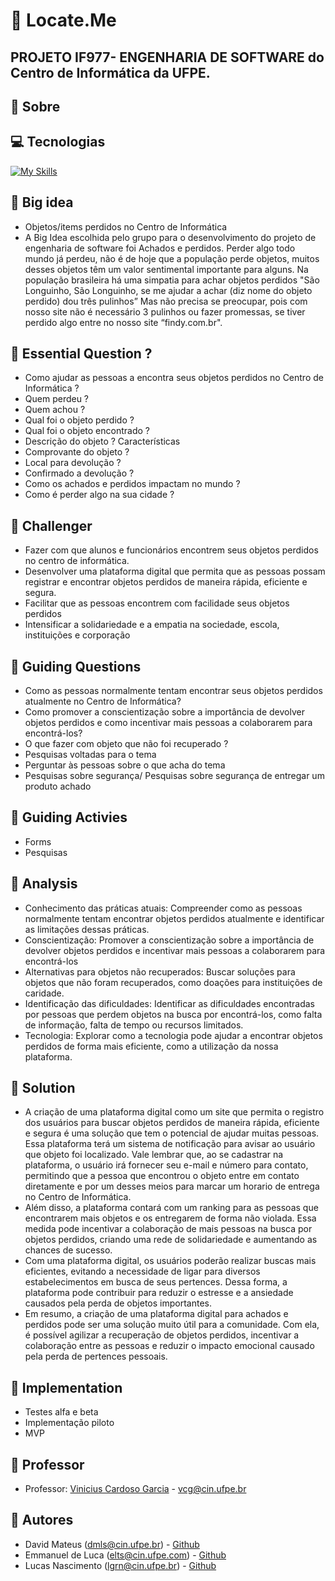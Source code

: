 # 🔎 Locate.Me
## PROJETO IF977- ENGENHARIA DE SOFTWARE do Centro de Informática da UFPE.
## 📑 Sobre
## 💻 Tecnologias
[![My Skills](https://skills.thijs.gg/icons?i=react,kotlin,nodejs,figma&theme=light)](https://skills.thijs.gg)

## 📔 Big idea 
 - Objetos/items perdidos no Centro de Informática
 - A Big Idea escolhida pelo grupo para o desenvolvimento do projeto de engenharia de software foi Achados e perdidos. Perder algo todo mundo já perdeu, não é de hoje que a população perde objetos, muitos desses objetos têm um valor sentimental importante para alguns. Na população brasileira há uma simpatia para achar objetos perdidos "São Longuinho, São Longuinho, se me ajudar a achar (diz nome do objeto perdido) dou três pulinhos” Mas não precisa se preocupar, pois com nosso site não é necessário 3 pulinhos ou fazer  promessas, se tiver perdido algo entre no nosso site “findy.com.br".

## 📘 Essential Question ?
- Como ajudar as pessoas a encontra seus objetos perdidos no Centro de Informática ?
- Quem perdeu ?
- Quem achou ?
- Qual foi o objeto perdido ?
- Qual foi o objeto encontrado ?
- Descrição do objeto ? Características
- Comprovante do objeto ?
- Local para devolução ?
- Confirmado a devolução ?
- Como os achados e perdidos impactam no mundo ?
- Como é perder algo na sua cidade ?
## 📕 Challenger
- Fazer com que alunos e funcionários encontrem seus objetos perdidos no centro de informática.
- Desenvolver uma plataforma digital que permita que as pessoas possam registrar e encontrar objetos perdidos de maneira rápida, eficiente e segura.
- Facilitar que as pessoas encontrem com facilidade seus objetos perdidos
- Intensificar a solidariedade e a empatia na sociedade, escola, instituições e corporação
## 📙 Guiding Questions
- Como as pessoas normalmente tentam encontrar seus objetos perdidos atualmente no Centro de Informática?
- Como promover a conscientização sobre a importância de devolver objetos perdidos e como incentivar mais pessoas a colaborarem para encontrá-los?
- O que fazer com objeto que não foi recuperado ?
- Pesquisas voltadas para o tema
- Perguntar às pessoas sobre o que acha do tema
- Pesquisas sobre segurança/ Pesquisas sobre segurança de entregar um produto achado

## 📗 Guiding Activies
- Forms
- Pesquisas

## 📓 Analysis
- Conhecimento das práticas atuais: Compreender como as pessoas normalmente tentam encontrar objetos perdidos atualmente e identificar as limitações dessas práticas.
- Conscientização: Promover a conscientização sobre a importância de devolver objetos perdidos e incentivar mais pessoas a colaborarem para encontrá-los
- Alternativas para objetos não recuperados: Buscar soluções para objetos que não foram recuperados, como doações para instituições de caridade.
- Identificação das dificuldades: Identificar as dificuldades encontradas por pessoas que perdem objetos na busca por encontrá-los, como falta de informação, falta de tempo ou recursos limitados.
- Tecnologia: Explorar como a tecnologia pode ajudar a encontrar objetos perdidos de forma mais eficiente, como a utilização da nossa plataforma.

## 📒 Solution
- A criação de uma plataforma digital como um site que permita o registro dos usuários para buscar objetos perdidos de maneira rápida, eficiente e segura é uma solução que tem o potencial de ajudar muitas pessoas. Essa plataforma terá um sistema de notificação para avisar ao usuário que objeto foi localizado. Vale lembrar que, ao se cadastrar na plataforma, o usuário irá fornecer seu e-mail e número para contato, permitindo que a pessoa que encontrou o objeto entre em contato diretamente e por um desses meios para marcar um horario de entrega no Centro de Informática.
- Além disso, a plataforma contará com um ranking para as pessoas que encontrarem mais objetos e os entregarem de forma não violada. Essa medida pode incentivar a colaboração de mais pessoas na busca por objetos perdidos, criando uma rede de solidariedade e aumentando as chances de sucesso.
- Com uma plataforma digital, os usuários poderão realizar buscas mais eficientes, evitando a necessidade de ligar para diversos estabelecimentos em busca de seus pertences. Dessa forma, a plataforma pode contribuir para reduzir o estresse e a ansiedade causados pela perda de objetos importantes.
- Em resumo, a criação de uma plataforma digital para achados e perdidos pode ser uma solução muito útil para a comunidade. Com ela, é possível agilizar a recuperação de objetos perdidos, incentivar a colaboração entre as pessoas e reduzir o impacto emocional causado pela perda de pertences pessoais.

## 📌 Implementation
- Testes alfa e beta
- Implementação piloto
- MVP
## 👤 Professor
- Professor: [Vinicius Cardoso Garcia](https://viniciusgarcia.me/) - vcg@cin.ufpe.br
## 👥 Autores
- David Mateus (dmls@cin.ufpe.br) - [Github](https://github.com/David-Mateus)
- Emmanuel de Luca (elts@cin.ufpe.com) - [Github](https://github.com/EmmanuelDeLuca)
- Lucas Nascimento (lgrn@cin.ufpe.br) - [Github](https://github.com/Lucasgrn)
